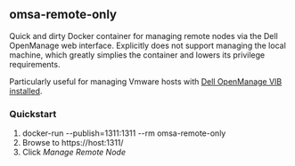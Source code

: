 ## omsa-remote-only

Quick and dirty Docker container for managing remote nodes via the Dell OpenManage web interface. Explicitly does not support managing the local machine, which greatly simplies the container and lowers its privilege requirements.

Particularly useful for managing Vmware hosts with [Dell OpenManage VIB installed](https://www.dell.com/support/article/us/en/04/how10613/how-to-install-openmanage-server-administrator-omsa-on-vmware-to-collect-logs?lang=en "Dell OpenManage VIB installed").

### Quickstart

1. docker-run --publish=1311:1311 --rm omsa-remote-only
1. Browse to https://host:1311/
1. Click _Manage Remote Node_
